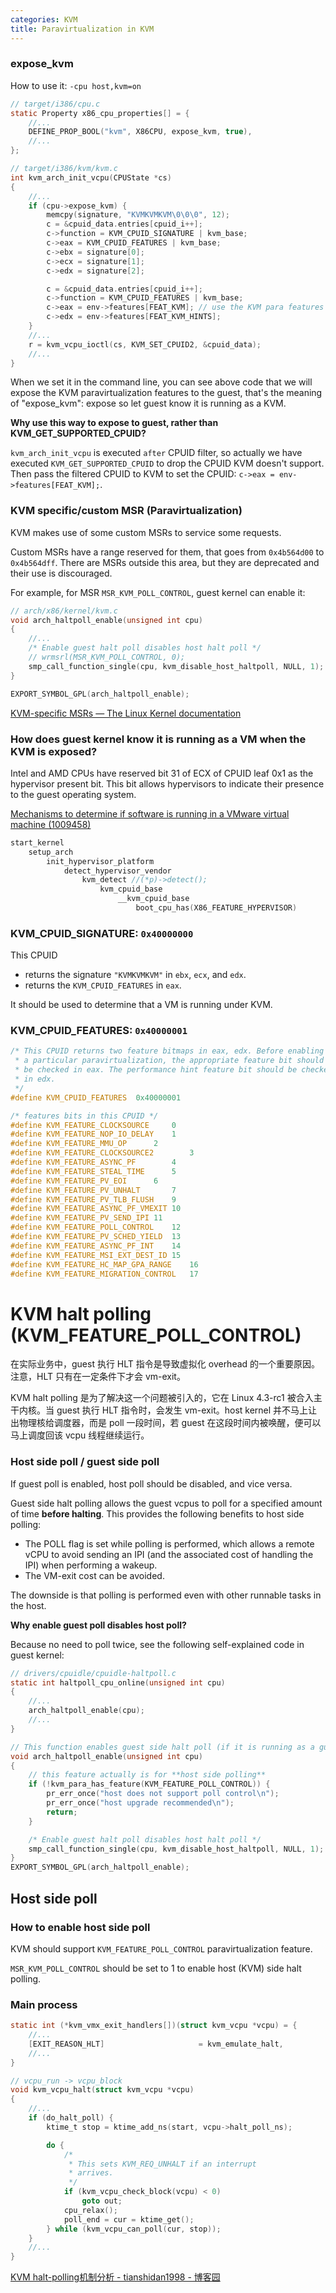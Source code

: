 ```yaml
---
categories: KVM
title: Paravirtualization in KVM
---
```


### expose_kvm

How to use it: `-cpu host,kvm=on`

```c
// target/i386/cpu.c
static Property x86_cpu_properties[] = {
	//...
    DEFINE_PROP_BOOL("kvm", X86CPU, expose_kvm, true),
	//...
};

// target/i386/kvm/kvm.c
int kvm_arch_init_vcpu(CPUState *cs)
{
	//...
    if (cpu->expose_kvm) {
        memcpy(signature, "KVMKVMKVM\0\0\0", 12);
        c = &cpuid_data.entries[cpuid_i++];
        c->function = KVM_CPUID_SIGNATURE | kvm_base;
        c->eax = KVM_CPUID_FEATURES | kvm_base;
        c->ebx = signature[0];
        c->ecx = signature[1];
        c->edx = signature[2];

        c = &cpuid_data.entries[cpuid_i++];
        c->function = KVM_CPUID_FEATURES | kvm_base;
        c->eax = env->features[FEAT_KVM]; // use the KVM para features user want
        c->edx = env->features[FEAT_KVM_HINTS];
    }
	//...
    r = kvm_vcpu_ioctl(cs, KVM_SET_CPUID2, &cpuid_data);
	//...
}
```

When we set it in the command line, you can see above code that we will expose the KVM paravirtualization features to the guest, that's the meaning of "expose_kvm": expose so let guest know it is running as a KVM.

**Why use this way to expose to guest, rather than KVM_GET_SUPPORTED_CPUID?**

`kvm_arch_init_vcpu` is executed `after` CPUID filter, so actually we have executed `KVM_GET_SUPPORTED_CPUID` to drop the CPUID KVM doesn't support. Then pass the filtered CPUID to KVM to set the CPUID: `c->eax = env->features[FEAT_KVM];`.

### KVM specific/custom MSR (Paravirtualization)

KVM makes use of some custom MSRs to service some requests.

Custom MSRs have a range reserved for them, that goes from `0x4b564d00` to `0x4b564dff`. There are MSRs outside this area, but they are deprecated and their use is discouraged.

For example, for MSR `MSR_KVM_POLL_CONTROL`, guest kernel can enable it:

```c
// arch/x86/kernel/kvm.c
void arch_haltpoll_enable(unsigned int cpu)
{
    //...
	/* Enable guest halt poll disables host halt poll */
    // wrmsrl(MSR_KVM_POLL_CONTROL, 0);
	smp_call_function_single(cpu, kvm_disable_host_haltpoll, NULL, 1);
}

EXPORT_SYMBOL_GPL(arch_haltpoll_enable);
```

[KVM-specific MSRs — The Linux Kernel documentation](https://www.kernel.org/doc/html/v5.9/virt/kvm/msr.html)

### How does guest kernel know it is running as a VM when the KVM is exposed?

Intel and AMD CPUs have reserved bit 31 of ECX of CPUID leaf 0x1 as the hypervisor present bit. This bit allows hypervisors to indicate their presence to the guest operating system.

[Mechanisms to determine if software is running in a VMware virtual machine (1009458)](https://kb.vmware.com/s/article/1009458)

```c
start_kernel
    setup_arch
        init_hypervisor_platform
            detect_hypervisor_vendor
                kvm_detect //(*p)->detect();
                    kvm_cpuid_base
                        __kvm_cpuid_base
                            boot_cpu_has(X86_FEATURE_HYPERVISOR)
```

### KVM_CPUID_SIGNATURE: `0x40000000`

This CPUID

- returns the signature `"KVMKVMKVM"` in `ebx`, `ecx`, and `edx`.
- returns the `KVM_CPUID_FEATURES` in `eax`.

It should be used to determine that a VM is running under KVM.

### KVM_CPUID_FEATURES: `0x40000001`

```c
/* This CPUID returns two feature bitmaps in eax, edx. Before enabling
 * a particular paravirtualization, the appropriate feature bit should
 * be checked in eax. The performance hint feature bit should be checked
 * in edx.
 */
#define KVM_CPUID_FEATURES	0x40000001

/* features bits in this CPUID */
#define KVM_FEATURE_CLOCKSOURCE		0
#define KVM_FEATURE_NOP_IO_DELAY	1
#define KVM_FEATURE_MMU_OP		2
#define KVM_FEATURE_CLOCKSOURCE2        3
#define KVM_FEATURE_ASYNC_PF		4
#define KVM_FEATURE_STEAL_TIME		5
#define KVM_FEATURE_PV_EOI		6
#define KVM_FEATURE_PV_UNHALT		7
#define KVM_FEATURE_PV_TLB_FLUSH	9
#define KVM_FEATURE_ASYNC_PF_VMEXIT	10
#define KVM_FEATURE_PV_SEND_IPI	11
#define KVM_FEATURE_POLL_CONTROL	12
#define KVM_FEATURE_PV_SCHED_YIELD	13
#define KVM_FEATURE_ASYNC_PF_INT	14
#define KVM_FEATURE_MSI_EXT_DEST_ID	15
#define KVM_FEATURE_HC_MAP_GPA_RANGE	16
#define KVM_FEATURE_MIGRATION_CONTROL	17
```

# KVM halt polling (KVM_FEATURE_POLL_CONTROL)

在实际业务中，guest 执行 HLT 指令是导致虚拟化 overhead 的一个重要原因。注意，HLT 只有在一定条件下才会 vm-exit。

KVM halt polling 是为了解决这一个问题被引入的，它在 Linux 4.3-rc1 被合入主干内核。当 guest 执行 HLT 指令时，会发生 vm-exit。host kernel 并不马上让出物理核给调度器，而是 poll 一段时间，若 guest 在这段时间内被唤醒，便可以马上调度回该 vcpu 线程继续运行。

### Host side poll / guest side poll

If guest poll is enabled, host poll should be disabled, and vice versa.

Guest side halt polling allows the guest vcpus to poll for a specified amount of time **before halting**. This provides the following benefits to host side polling:

- The POLL flag is set while polling is performed, which allows a remote vCPU to avoid sending an IPI (and the associated cost of handling the IPI) when performing a wakeup.
- The VM-exit cost can be avoided.

The downside is that polling is performed even with other runnable tasks in the host.

**Why enable guest poll disables host poll?**

Because no need to poll twice, see the following self-explained code in guest kernel:

```c
// drivers/cpuidle/cpuidle-haltpoll.c
static int haltpoll_cpu_online(unsigned int cpu)
{
	//...
	arch_haltpoll_enable(cpu);
	//...
}

// This function enables guest side halt poll (if it is running as a guest)
void arch_haltpoll_enable(unsigned int cpu)
{
	// this feature actually is for **host side polling**
	if (!kvm_para_has_feature(KVM_FEATURE_POLL_CONTROL)) {
		pr_err_once("host does not support poll control\n");
		pr_err_once("host upgrade recommended\n");
		return;
	}

	/* Enable guest halt poll disables host halt poll */
	smp_call_function_single(cpu, kvm_disable_host_haltpoll, NULL, 1);
}
EXPORT_SYMBOL_GPL(arch_haltpoll_enable);
```

## Host side poll

### How to enable host side poll

KVM should support `KVM_FEATURE_POLL_CONTROL` paravirtualization feature.

`MSR_KVM_POLL_CONTROL` should be set to 1 to enable host (KVM) side halt polling.

### Main process

```c
static int (*kvm_vmx_exit_handlers[])(struct kvm_vcpu *vcpu) = {
	//...
	[EXIT_REASON_HLT]                     = kvm_emulate_halt,
	//...
}

// vcpu_run -> vcpu_block
void kvm_vcpu_halt(struct kvm_vcpu *vcpu)
{
	//...
	if (do_halt_poll) {
		ktime_t stop = ktime_add_ns(start, vcpu->halt_poll_ns);

		do {
			/*
			 * This sets KVM_REQ_UNHALT if an interrupt
			 * arrives.
			 */
			if (kvm_vcpu_check_block(vcpu) < 0)
				goto out;
			cpu_relax();
			poll_end = cur = ktime_get();
		} while (kvm_vcpu_can_poll(cur, stop));
	}
	//...
}
```

[KVM halt-polling机制分析 - tianshidan1998 - 博客园](https://www.cnblogs.com/zyfd/p/10114752.html)
